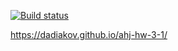 [![Build status](https://ci.appveyor.com/api/projects/status/oag3j8tv81xwn8t9?svg=true)](https://ci.appveyor.com/project/dadiakov/ahj-hw-3-1)

https://dadiakov.github.io/ahj-hw-3-1/
